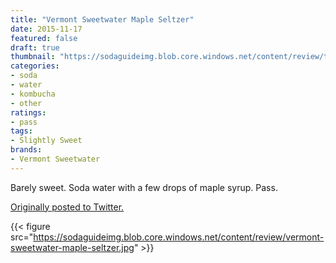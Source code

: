 ```yaml
---
title: "Vermont Sweetwater Maple Seltzer"
date: 2015-11-17
featured: false
draft: true
thumbnail: "https://sodaguideimg.blob.core.windows.net/content/review/thumbs/vermont-sweetwater-maple-seltzer.jpg"
categories:
- soda
- water
- kombucha
- other
ratings:
- pass
tags:
- Slightly Sweet
brands:
- Vermont Sweetwater
---
```


Barely sweet. Soda water with a few drops of maple syrup. Pass. 

[Originally posted to Twitter.](https://twitter.com/Cavorter/status/666679574600617984)

{{< figure src="https://sodaguideimg.blob.core.windows.net/content/review/vermont-sweetwater-maple-seltzer.jpg" >}}

